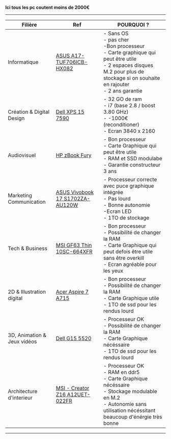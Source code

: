 **Ici tous les pc coutent moins de 2000€**

---
|Filière|Ref|POURQUOI ?|
|-|-|-|
|Informatique|[ASUS A17-TUF706ICB-HX082](https://www.ldlc.com/fiche/PB00503445.html)|- Sans OS <br> - pas cher  <br> -Bon processeur <br> - Carte graphique qui peut être utile <br> - 2 espaces disques M.2 pour plus de stockage si on souhaite en rajouter <br> - 2 ans garantie |
|Création & Digital Design|[Dell XPS 15 7590](https://www.backmarket.fr/fr-fr/p/dell-xps-15-9560-15-core-i7-28-ghz-ssd-1-to-32-go-azerty-francais/95a5bf29-8266-4f50-ab5e-054ec97e764b?shopping=gmc&gclid=Cj0KCQiAsdKbBhDHARIsANJ6-jfKhkMtGpo5vrvnNDttyg5EQVg8VMShYqC-LqPQaYI7_LkUqIKgl60aAgxgEALw_wcB#%3Fl=10&l=10)| - 32 GO de ram <br> - i7 (base 2.8 / boost 3.80 GHz) <br> - -1000€ (reconditioner) <br> - Ecran 3840 x 2160 |
|Audiovisuel |[HP zBook Fury](https://www.hp.com/fr-fr/shop/product.aspx?id=314J4EA&opt=ABF&sel=WKS&source=google&channel=cpc&adcampaign=HP-GSC-Pmax-Laptops-Aged-LE-FR&addisttype=xpla&kw=&adid=&gclid=Cj0KCQiAsdKbBhDHARIsANJ6-jes2jQQXDULPp24PHaRTG2vY5yQVbInSFRLnSbFfHb8VDxtanbO8y0aArFsEALw_wcB&gclsrc=aw.ds)| - Bon processeur <br> - Carte Graphique qui peut être utile <br> - RAM et SSD modulabe <br> - Garantie constructeur 3 ans |
|Marketing Communication|[ASUS Vivobook 17 S1702ZA-AU120W](https://www.ldlc.com/fiche/PB00527709.html)| - Processeur correcte avec puce graphique intégrée <br> - Pas lourd <br> - Bonne autonomie <br> -Ecran LED <br> - 1TO de stockage |
|Tech & Business |[MSI GF63 Thin 10SC-664XFR](https://www.materiel.net/produit/202107150021.html)|- Bon processeur <br> - Possibilité de changer la RAM <br> - Carte Graphique qui peut defois être utile sans être overkill <br> - Ecran agréable pour les yeux |
|2D & Illustration digital|[Acer Aspire 7 A715](https://store.acer.com/fr-fr/acer-aspire-7-ordinateur-portable-a715-42g-noir-nh-qe5ef-002)|- Bon processeur <br> - Possibilité de changer la RAM <br> - Carte Graphique utile <br> - 1TO de ssd pour les rendus lourd |
|3D, Animation & Jeux vidéos|[Dell G15 5520](https://www.amazon.fr/dp/B0B6Y1DLBW?tag=3dstation-21&linkCode=ogi&th=1)|- Processeur OK <br> - Possibilité de changer la RAM <br> - Carte Graphique nécéssaire <br> - 1TO de ssd pour les rendus lourd |
|Architecture d'interieur|[MSI - Creator Z16 A12UET-022FR](https://www.rueducommerce.fr/p-creator-z16-a12uet-022fr-msi-3363186-28409.html?articleOfferId=29381262)|- Processeur OK <br> - RAM en ddr5 <br> - Carte Graphique nécéssaire <br> - Stockage modulable en M.2 <br> - Autonomie sans utilisation nécéssitant beaucoup d'énérgie très bonne ||
---